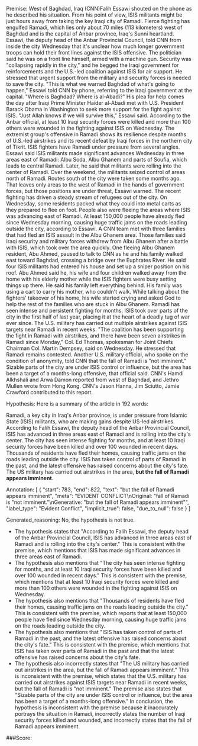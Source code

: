 
Premise:
West of Baghdad, Iraq (CNN)Falih Essawi shouted on the phone as he described his situation. From his point of view, ISIS militants might be just hours away from taking the key Iraqi city of Ramadi. Fierce fighting has engulfed Ramadi, which lies only about 70 miles (113 kilometers) west of Baghdad and is the capital of Anbar province, Iraq's Sunni heartland. Essawi, the deputy head of the Anbar Provincial Council, told CNN from inside the city Wednesday that it's unclear how much longer government troops can hold their front lines against the ISIS offensive. The politician said he was on a front line himself, armed with a machine gun. Security was "collapsing rapidly in the city," and he begged the Iraqi government for reinforcements and the U.S.-led coalition against ISIS for air support. He stressed that urgent support from the military and security forces is needed to save the city. "This is what we warned Baghdad of what's going to happen," Essawi told CNN by phone, referring to the Iraqi government at the capital. "Where is Baghdad? Where is al-Abadi?" His plea for help comes the day after Iraqi Prime Minister Haider al-Abadi met with U.S. President Barack Obama in Washington to seek more support for the fight against ISIS. "Just Allah knows if we will survive this," Essawi said. According to the Anbar official, at least 10 Iraqi security forces were killed and more than 100 others were wounded in the fighting against ISIS on Wednesday. The extremist group's offensive in Ramadi shows its resilience despite months of U.S.-led airstrikes and its recent defeat by Iraqi forces in the northern city of Tikrit. ISIS fighters have Ramadi under pressure from several angles. Essawi said ISIS militants made significant advances Wednesday in three areas east of Ramadi: Albu Soda, Albu Ghanem and parts of Soufia, which leads to central Ramadi. Later, he said that militants were rolling into the center of Ramadi. Over the weekend, the militants seized control of areas north of Ramadi. Routes south of the city were taken some months ago. That leaves only areas to the west of Ramadi in the hands of government forces, but those positions are under threat, Essawi warned. The recent fighting has driven a steady stream of refugees out of the city. On Wednesday, some residents packed what they could into metal carts as they prepared to flee on foot. People also were fleeing the areas where ISIS was advancing east of Ramadi. At least 150,000 people have already fled since Wednesday morning, causing huge traffic jams on the roads leading outside the city, according to Essawi. A CNN team met with three families that had fled an ISIS assault in the Albu Ghanem area. Those families said Iraqi security and military forces withdrew from Albu Ghanem after a battle with ISIS, which took over the area quickly. One fleeing Albu Ghanem resident, Abu Ahmed, paused to talk to CNN as he and his family walked east toward Baghdad, crossing a bridge over the Euphrates River. He said four ISIS militants had entered his house and set up a sniper position on his roof. Abu Ahmed said he, his wife and four children walked away from the home with his elderly mother while the ISIS fighters were busy setting things up there. He said his family left everything behind. His family was using a cart to carry his mother, who couldn't walk. While talking about the fighters' takeover of his home, his wife started crying and asked God to help the rest of the families who are stuck in Albu Ghanem. Ramadi has seen intense and persistent fighting for months. ISIS took over parts of the city in the first half of last year, placing it at the heart of a deadly tug of war ever since. The U.S. military has carried out multiple airstrikes against ISIS targets near Ramadi in recent weeks. "The coalition has been supporting the fight in Ramadi with airstrikes, and there have been seven airstrikes in Ramadi since Monday," Col. Ed Thomas, spokesman for Joint Chiefs Chairman Col. Martin Dempsey, said on Wednesday. He stressed that Ramadi remains contested. Another U.S. military official, who spoke on the condition of anonymity, told CNN that the fall of Ramadi is "not imminent." Sizable parts of the city are under ISIS control or influence, but the area has been a target of a months-long offensive, that official said. CNN's Hamdi Alkhshali and Arwa Damon reported from west of Baghdad, and Jethro Mullen wrote from Hong Kong. CNN's Jason Hanna, Jim Sciutto, Jamie Crawford contributed to this report.


Hypothesis:
Here is a summary of the article in 192 words:

Ramadi, a key city in Iraq's Anbar province, is under pressure from Islamic State (ISIS) militants, who are making gains despite US-led airstrikes. According to Falih Essawi, the deputy head of the Anbar Provincial Council, ISIS has advanced in three areas east of Ramadi and is rolling into the city's center. The city has seen intense fighting for months, and at least 10 Iraqi security forces have been killed and over 100 wounded in recent days. Thousands of residents have fled their homes, causing traffic jams on the roads leading outside the city. ISIS has taken control of parts of Ramadi in the past, and the latest offensive has raised concerns about the city's fate. The US military has carried out airstrikes in the area, **but the fall of Ramadi appears imminent**.

Annotation:
[
  {
    "start": 783,
    "end": 822,
    "text": "but the fall of Ramadi appears imminent",
    "meta": "EVIDENT CONFLICT\nOriginal: \"fall of Ramadi is \"not imminent.\"\nGenerative: \"but the fall of Ramadi appears imminent\"",
    "label_type": "Evident Conflict",
    "implicit_true": false,
    "due_to_null": false
  }
]

Generated_reasoning:
No, the hypothesis is not true. 
- The hypothesis states that "According to Falih Essawi, the deputy head of the Anbar Provincial Council, ISIS has advanced in three areas east of Ramadi and is rolling into the city's center." This is consistent with the premise, which mentions that ISIS has made significant advances in three areas east of Ramadi. 
- The hypothesis also mentions that "The city has seen intense fighting for months, and at least 10 Iraqi security forces have been killed and over 100 wounded in recent days." This is consistent with the premise, which mentions that at least 10 Iraqi security forces were killed and more than 100 others were wounded in the fighting against ISIS on Wednesday. 
- The hypothesis also mentions that "Thousands of residents have fled their homes, causing traffic jams on the roads leading outside the city." This is consistent with the premise, which reports that at least 150,000 people have fled since Wednesday morning, causing huge traffic jams on the roads leading outside the city. 
- The hypothesis also mentions that "ISIS has taken control of parts of Ramadi in the past, and the latest offensive has raised concerns about the city's fate." This is consistent with the premise, which mentions that ISIS has taken over parts of Ramadi in the past and that the latest offensive has raised concerns about the city's fate. 
- The hypothesis also incorrectly states that "The US military has carried out airstrikes in the area, but the fall of Ramadi appears imminent." This is inconsistent with the premise, which states that the U.S. military has carried out airstrikes against ISIS targets near Ramadi in recent weeks, but the fall of Ramadi is "not imminent." The premise also states that "Sizable parts of the city are under ISIS control or influence, but the area has been a target of a months-long offensive." In conclusion, the hypothesis is inconsistent with the premise because it inaccurately portrays the situation in Ramadi, incorrectly states the number of Iraqi security forces killed and wounded, and incorrectly states that the fall of Ramadi appears imminent.

###Score:
